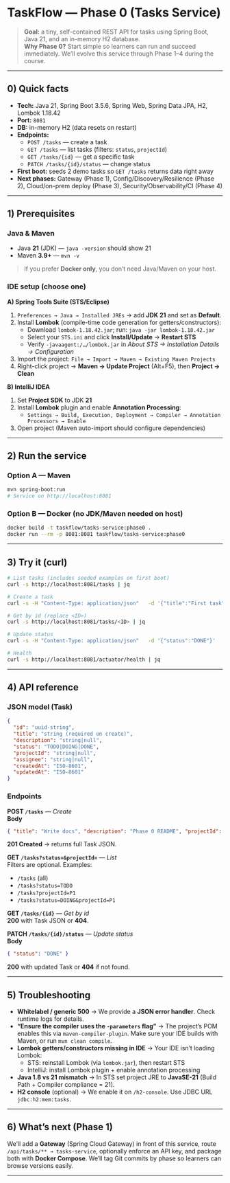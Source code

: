 # TaskFlow — Phase 0 (Tasks Service)

> **Goal:** a tiny, self-contained REST API for tasks using Spring Boot, Java 21, and an in-memory H2 database.  
> **Why Phase 0?** Start simple so learners can run and succeed immediately. We’ll evolve this service through Phase 1–4 during the course.

---

## 0) Quick facts

- **Tech:** Java 21, Spring Boot 3.5.6, Spring Web, Spring Data JPA, H2, Lombok 1.18.42
- **Port:** `8081`
- **DB:** in-memory H2 (data resets on restart)
- **Endpoints:**  
  - `POST /tasks` — create a task  
  - `GET /tasks` — list tasks (filters: `status`, `projectId`)  
  - `GET /tasks/{id}` — get a specific task  
  - `PATCH /tasks/{id}/status` — change status  
- **First boot:** seeds 2 demo tasks so `GET /tasks` returns data right away
- **Next phases:** Gateway (Phase 1), Config/Discovery/Resilience (Phase 2), Cloud/on-prem deploy (Phase 3), Security/Observability/CI (Phase 4)

---

## 1) Prerequisites

### Java & Maven
- Java **21** (JDK) — `java -version` should show 21
- Maven **3.9+** — `mvn -v`

> If you prefer **Docker only**, you don’t need Java/Maven on your host.

### IDE setup (choose one)

**A) Spring Tools Suite (STS/Eclipse)**
1. `Preferences → Java → Installed JREs` → add **JDK 21** and set as **Default**.
2. Install **Lombok** (compile-time code generation for getters/constructors):
   - Download `lombok-1.18.42.jar`; run: `java -jar lombok-1.18.42.jar`
   - Select your `STS.ini` and click **Install/Update** → **Restart STS**
   - Verify `-javaagent:/…/lombok.jar` in *About STS → Installation Details → Configuration*
3. Import the project: `File → Import → Maven → Existing Maven Projects`
4. Right-click project → **Maven → Update Project** (Alt+F5), then **Project → Clean**

**B) IntelliJ IDEA**
1. Set **Project SDK** to JDK **21**
2. Install **Lombok** plugin and enable **Annotation Processing**:
   - `Settings → Build, Execution, Deployment → Compiler → Annotation Processors → Enable`
3. Open project (Maven auto-import should configure dependencies)

---

## 2) Run the service

### Option A — Maven
```bash
mvn spring-boot:run
# Service on http://localhost:8081
```

### Option B — Docker (no JDK/Maven needed on host)
```bash
docker build -t taskflow/tasks-service:phase0 .
docker run --rm -p 8081:8081 taskflow/tasks-service:phase0
```

---

## 3) Try it (curl)

```bash
# List tasks (includes seeded examples on first boot)
curl -s http://localhost:8081/tasks | jq

# Create a task
curl -s -H "Content-Type: application/json"   -d '{"title":"First task","description":"demo"}'   -X POST http://localhost:8081/tasks | jq

# Get by id (replace <ID>)
curl -s http://localhost:8081/tasks/<ID> | jq

# Update status
curl -s -H "Content-Type: application/json"   -d '{"status":"DONE"}'   -X PATCH http://localhost:8081/tasks/<ID>/status | jq

# Health
curl -s http://localhost:8081/actuator/health | jq
```

---

## 4) API reference

### JSON model (Task)
```json
{
  "id": "uuid-string",
  "title": "string (required on create)",
  "description": "string|null",
  "status": "TODO|DOING|DONE",
  "projectId": "string|null",
  "assignee": "string|null",
  "createdAt": "ISO-8601",
  "updatedAt": "ISO-8601"
}
```

### Endpoints

**POST `/tasks`** — *Create*  
**Body**
```json
{ "title": "Write docs", "description": "Phase 0 README", "projectId": "P1" }
```
**201 Created** → returns full Task JSON.

**GET `/tasks?status=&projectId=`** — *List*  
Filters are optional. Examples:
- `/tasks` (all)
- `/tasks?status=TODO`
- `/tasks?projectId=P1`
- `/tasks?status=DOING&projectId=P1`

**GET `/tasks/{id}`** — *Get by id*  
**200** with Task JSON or **404**.

**PATCH `/tasks/{id}/status`** — *Update status*  
**Body**
```json
{ "status": "DONE" }
```
**200** with updated Task or **404** if not found.

---

## 5) Troubleshooting

- **Whitelabel / generic 500** → We provide a **JSON error handler**. Check runtime logs for details.
- **“Ensure the compiler uses the `-parameters` flag”** → The project’s POM enables this via `maven-compiler-plugin`. Make sure your IDE builds with Maven, or run `mvn clean compile`.
- **Lombok getters/constructors missing in IDE** → Your IDE isn’t loading Lombok:
  - STS: reinstall Lombok (via `lombok.jar`), then restart STS
  - IntelliJ: install Lombok plugin + enable annotation processing
- **Java 1.8 vs 21 mismatch** → In STS set project JRE to **JavaSE-21** (Build Path + Compiler compliance = 21).
- **H2 console** (optional) → We enable it on `/h2-console`. Use JDBC URL `jdbc:h2:mem:tasks`.

---

## 6) What’s next (Phase 1)

We’ll add a **Gateway** (Spring Cloud Gateway) in front of this service, route `/api/tasks/** → tasks-service`, optionally enforce an API key, and package both with **Docker Compose**. We’ll tag Git commits by phase so learners can browse versions easily.

---

